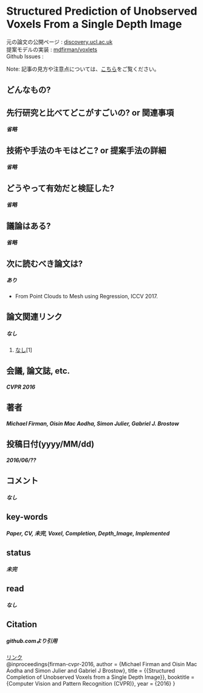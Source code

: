 # Structured Prediction of Unobserved Voxels From a Single Depth Image

元の論文の公開ページ : [discovery.ucl.ac.uk](https://discovery.ucl.ac.uk/id/eprint/1533148/1/Firman_structured-prediction-unobserved.pdf)  
提案モデルの実装 : [mdfirman/voxlets](https://github.com/mdfirman/voxlets)  
Github Issues : []()  

Note: 記事の見方や注意点については、[こちら](/)をご覧ください。

## どんなもの?

## 先行研究と比べてどこがすごいの? or 関連事項
##### 省略

## 技術や手法のキモはどこ? or 提案手法の詳細
##### 省略

## どうやって有効だと検証した?
##### 省略

## 議論はある?
##### 省略

## 次に読むべき論文は?
##### あり
- From Point Clouds to Mesh using Regression, ICCV 2017.

## 論文関連リンク
##### なし
1. [なし]()[1]

## 会議, 論文誌, etc.
##### CVPR 2016

## 著者
##### Michael Firman, Oisin Mac Aodha, Simon Julier, Gabriel J. Brostow

## 投稿日付(yyyy/MM/dd)
##### 2016/06/??

## コメント
##### なし

## key-words
##### Paper, CV, 未完, Voxel, Completion, Depth_Image, Implemented

## status
##### 未完

## read
##### なし

## Citation
##### github.comより引用
[リンク](https://github.com/mdfirman/voxlets)  
@inproceedings{firman-cvpr-2016,
  author = {Michael Firman and Oisin Mac Aodha and Simon Julier and Gabriel J Brostow},
  title = {{Structured Completion of Unobserved Voxels from a Single Depth Image}},
  booktitle = {Computer Vision and Pattern Recognition (CVPR)},
  year = {2016}
}
